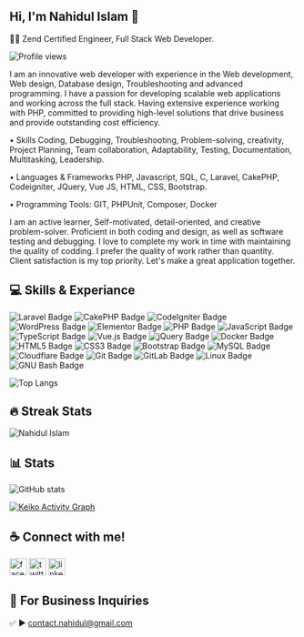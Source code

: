 ## Hi, I'm Nahidul Islam 👋
<p>👨‍💻 Zend Certified Engineer, Full Stack Web Developer.  </p> 

![Profile views](https://gpvc.arturio.dev/nahidul77) 

 
I am an innovative web developer with experience in the Web development, Web design, Database design, Troubleshooting and advanced programming. I have a passion for developing scalable web applications and working across the full stack. Having extensive experience working with PHP, committed to providing high-level solutions that drive business and provide outstanding cost efficiency.

• Skills
Coding, Debugging, Troubleshooting, Problem-solving, creativity, Project Planning, Team collaboration, Adaptability, Testing, Documentation, Multitasking, Leadership.

• Languages & Frameworks
PHP, Javascript, SQL, C, Laravel, CakePHP, Codeigniter, JQuery, Vue JS, HTML, CSS, Bootstrap.

• Programming Tools:
GIT, PHPUnit, Composer, Docker

I am an active learner, Self-motivated, detail-oriented, and creative problem-solver. Proficient in both coding and design, as well as software testing and debugging. I love to complete my work in time with maintaining the quality of codding. I prefer the quality of work rather than quantity. Client satisfaction is my top priority. Let's make a great application together.

## 💻 Skills & Experiance

![Laravel Badge](https://img.shields.io/badge/Laravel-FF2D20?logo=laravel&logoColor=fff&style=for-the-badge)
![CakePHP Badge](https://img.shields.io/badge/CakePHP-D33C43?logo=cakephp&logoColor=fff&style=for-the-badge)
![CodeIgniter Badge](https://img.shields.io/badge/CodeIgniter-EF4223?logo=codeigniter&logoColor=fff&style=for-the-badge)
![WordPress Badge](https://img.shields.io/badge/WordPress-21759B?logo=wordpress&logoColor=fff&style=for-the-badge)
![Elementor Badge](https://img.shields.io/badge/Elementor-92003B?logo=elementor&logoColor=fff&style=for-the-badge)
![PHP Badge](https://img.shields.io/badge/PHP-777BB4?logo=php&logoColor=fff&style=for-the-badge)
![JavaScript Badge](https://img.shields.io/badge/JavaScript-F7DF1E?logo=javascript&logoColor=000&style=for-the-badge)
![TypeScript Badge](https://img.shields.io/badge/TypeScript-3178C6?logo=typescript&logoColor=fff&style=for-the-badge)
![Vue.js Badge](https://img.shields.io/badge/Vue.js-4FC08D?logo=vuedotjs&logoColor=fff&style=for-the-badge)
![jQuery Badge](https://img.shields.io/badge/jQuery-0769AD?logo=jquery&logoColor=fff&style=for-the-badge)
![Docker Badge](https://img.shields.io/badge/Docker-2496ED?logo=docker&logoColor=fff&style=for-the-badge)
![HTML5 Badge](https://img.shields.io/badge/HTML5-E34F26?logo=html5&logoColor=fff&style=for-the-badge)
![CSS3 Badge](https://img.shields.io/badge/CSS3-1572B6?logo=css3&logoColor=fff&style=for-the-badge)
![Bootstrap Badge](https://img.shields.io/badge/Bootstrap-7952B3?logo=bootstrap&logoColor=fff&style=for-the-badge)
![MySQL Badge](https://img.shields.io/badge/MySQL-4479A1?logo=mysql&logoColor=fff&style=for-the-badge)
![Cloudflare Badge](https://img.shields.io/badge/Cloudflare-F38020?logo=cloudflare&logoColor=fff&style=for-the-badge)
![Git Badge](https://img.shields.io/badge/Git-F05032?logo=git&logoColor=fff&style=for-the-badge)
![GitLab Badge](https://img.shields.io/badge/GitLab-FC6D26?logo=gitlab&logoColor=fff&style=for-the-badge)
![Linux Badge](https://img.shields.io/badge/Linux-FCC624?logo=linux&logoColor=000&style=for-the-badge)
![GNU Bash Badge](https://img.shields.io/badge/GNU%20Bash-4EAA25?logo=gnubash&logoColor=fff&style=for-the-badge)
<br>

![Top Langs](https://github-readme-stats.vercel.app/api/top-langs/?username=nahidul77&layout=compact&theme=dracula)

## 🔥 Streak Stats

<img src="http://github-readme-streak-stats.herokuapp.com?user=nahidul77&theme=dracula" alt="Nahidul Islam" />

## 📊 Stats

![GitHub stats](https://github-readme-stats.vercel.app/api?username=nahidul77&theme=dracula&show_icons=true) 

<a href="https://github.com/ashutosh00710/github-readme-activity-graph"><img alt="Keiko Activity Graph" src="https://activity-graph.herokuapp.com/graph?username=nahidul77&bg_color=1F222E&color=F8D866&line=F85D7F&point=FFFFFF&hide_border=true" /></a>


## ☕ Connect with me!
[<img src='https://camo.githubusercontent.com/2d1ffa69dd491ebeca01b2098cf8233dd09950ff5895abccd5b455ca442abc59/68747470733a2f2f696d672e736869656c64732e696f2f62616467652f46616365626f6f6b2d3138373746323f7374796c653d666f722d7468652d6261646765266c6f676f3d66616365626f6f6b266c6f676f436f6c6f723d7768697465' alt='facebook' height='30'>](https://www.facebook.com/nahidul.me)   [<img src='https://camo.githubusercontent.com/5d03c86f6a75f7cbe80d135d9162fbf6dc46a31253cf30a8e9bb8279b4d574d3/68747470733a2f2f696d672e736869656c64732e696f2f62616467652f547769747465722d3144413146323f7374796c653d666f722d7468652d6261646765266c6f676f3d74776974746572266c6f676f436f6c6f723d7768697465' alt='twitter' height='30'>](https://twitter.com/nahidul77)   [<img src='https://camo.githubusercontent.com/a80d00f23720d0bc9f55481cfcd77ab79e141606829cf16ec43f8cacc7741e46/68747470733a2f2f696d672e736869656c64732e696f2f62616467652f4c696e6b6564496e2d3030373742353f7374796c653d666f722d7468652d6261646765266c6f676f3d6c696e6b6564696e266c6f676f436f6c6f723d7768697465' alt='linkedin' height='30'>](https://www.linkedin.com/in/nahidul77/)  

## 📧 For Business Inquiries 
✅  ► contact.nahidul@gmail.com
